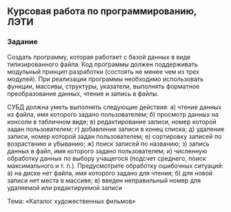 ## Курсовая работа по программированию, ЛЭТИ

### Задание

Создать программу, которая работает с базой данных в виде типизированного файла. Код программы должен поддерживать модульный принцип разработки (состоять не менее чем из трех модулей). При реализации программы необходимо использовать функции, массивы, структуры, указатели, выполнять форматное преобразование данных, чтение и запись в файлы.

СУБД должна уметь выполнять следующие действия:
а) чтение данных из файла, имя которого задано пользователем;
б) просмотр данных на консоли в табличном виде;
в) редактирование записи, номер которой задан пользователем;
г) добавление записи в конец списка;
д) удаление записи, номер которой задан пользователем;
е) сортировку записей по возрастанию и убыванию;
ж) поиск записей по названию;
з) запись данных в файл, имя которого задано пользователем;
и) численную обработку данных по выбору учащегося (подсчет среднего, поиск максимального и т. п.).
Предусмотрите обработку ошибочных ситуаций:
а) на диске нет файла, имя которого задано для чтения;
б) для новой записи нет места в массиве;
в) введен неправильный номер для удаляемой или редактируемой записи

Тема: «Каталог художественных фильмов» 